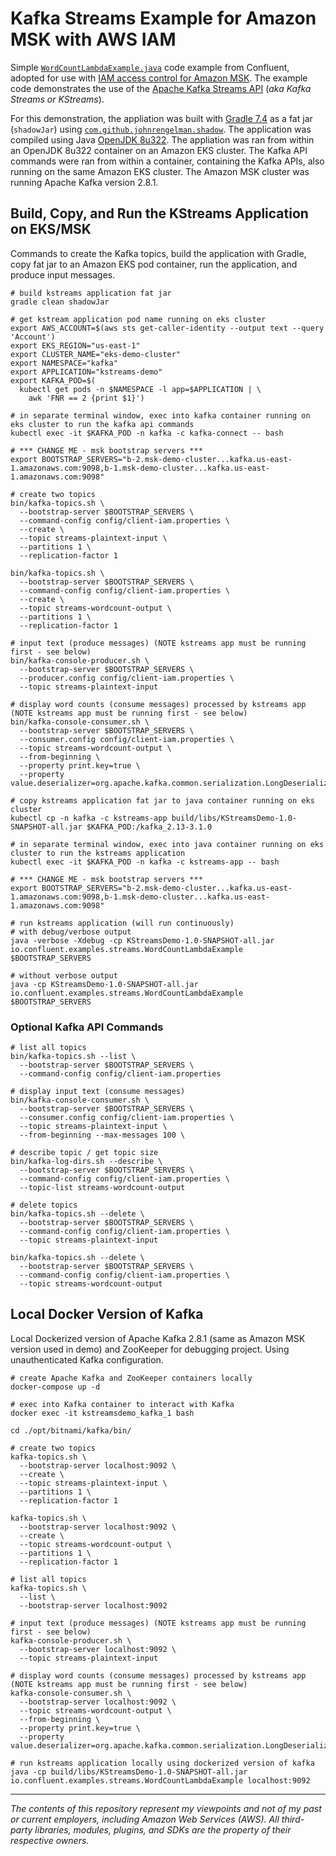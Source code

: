 # Kafka Streams Example for Amazon MSK with AWS IAM

Simple [`WordCountLambdaExample.java`](https://github.com/confluentinc/kafka-streams-examples/blob/7.0.0-post/src/main/java/io/confluent/examples/streams/WordCountLambdaExample.java) code example from Confluent, adopted for use with [IAM access control for Amazon MSK](https://docs.aws.amazon.com/msk/latest/developerguide/iam-access-control.html). The example code demonstrates the use of the [Apache Kafka Streams API](https://kafka.apache.org/documentation/streams/) (_aka Kafka Streams or KStreams_).

For this demonstration, the appliation was built with [Gradle 7.4](https://gradle.org/releases/) as a fat jar (`shadowJar`) using [`com.github.johnrengelman.shadow`](https://github.com/johnrengelman/shadow). The application was compiled using Java [OpenJDK 8u322](https://mail.openjdk.java.net/pipermail/jdk8u-dev/2022-January/014522.html). The appliation was ran from within an OpenJDK 8u322 container on an Amazon EKS cluster. The Kafka API commands were ran from within a container, containing the Kafka APIs, also running on the same Amazon EKS cluster. The Amazon MSK cluster was running Apache Kafka version 2.8.1.

## Build, Copy, and Run the KStreams Application on EKS/MSK

Commands to create the Kafka topics, build the application with Gradle, copy fat jar to an Amazon EKS pod container, run the application, and produce input messages.

```shell
# build kstreams application fat jar
gradle clean shadowJar
```

```shell
# get kstream application pod name running on eks cluster
export AWS_ACCOUNT=$(aws sts get-caller-identity --output text --query 'Account')
export EKS_REGION="us-east-1"
export CLUSTER_NAME="eks-demo-cluster"
export NAMESPACE="kafka"
export APPLICATION="kstreams-demo"
export KAFKA_POD=$(
  kubectl get pods -n $NAMESPACE -l app=$APPLICATION | \
    awk 'FNR == 2 {print $1}')
```

```shell
# in separate terminal window, exec into kafka container running on eks cluster to run the kafka api commands
kubectl exec -it $KAFKA_POD -n kafka -c kafka-connect -- bash

# *** CHANGE ME - msk bootstrap servers ***
export BOOTSTRAP_SERVERS="b-2.msk-demo-cluster...kafka.us-east-1.amazonaws.com:9098,b-1.msk-demo-cluster...kafka.us-east-1.amazonaws.com:9098"

# create two topics
bin/kafka-topics.sh \
  --bootstrap-server $BOOTSTRAP_SERVERS \
  --command-config config/client-iam.properties \
  --create \
  --topic streams-plaintext-input \
  --partitions 1 \
  --replication-factor 1

bin/kafka-topics.sh \
  --bootstrap-server $BOOTSTRAP_SERVERS \
  --command-config config/client-iam.properties \
  --create \
  --topic streams-wordcount-output \
  --partitions 1 \
  --replication-factor 1

# input text (produce messages) (NOTE kstreams app must be running first - see below)
bin/kafka-console-producer.sh \
  --bootstrap-server $BOOTSTRAP_SERVERS \
  --producer.config config/client-iam.properties \
  --topic streams-plaintext-input

# display word counts (consume messages) processed by kstreams app (NOTE kstreams app must be running first - see below)
bin/kafka-console-consumer.sh \
  --bootstrap-server $BOOTSTRAP_SERVERS \
  --consumer.config config/client-iam.properties \
  --topic streams-wordcount-output \
  --from-beginning \
  --property print.key=true \
  --property value.deserializer=org.apache.kafka.common.serialization.LongDeserializer
```

```shell
# copy kstreams application fat jar to java container running on eks cluster
kubectl cp -n kafka -c kstreams-app build/libs/KStreamsDemo-1.0-SNAPSHOT-all.jar $KAFKA_POD:/kafka_2.13-3.1.0

# in separate terminal window, exec into java container running on eks cluster to run the kstreams application
kubectl exec -it $KAFKA_POD -n kafka -c kstreams-app -- bash

# *** CHANGE ME - msk bootstrap servers ***
export BOOTSTRAP_SERVERS="b-2.msk-demo-cluster...kafka.us-east-1.amazonaws.com:9098,b-1.msk-demo-cluster...kafka.us-east-1.amazonaws.com:9098"

# run kstreams application (will run continuously)
# with debug/verbose output
java -verbose -Xdebug -cp KStreamsDemo-1.0-SNAPSHOT-all.jar io.confluent.examples.streams.WordCountLambdaExample $BOOTSTRAP_SERVERS

# without verbose output
java -cp KStreamsDemo-1.0-SNAPSHOT-all.jar io.confluent.examples.streams.WordCountLambdaExample $BOOTSTRAP_SERVERS
```

### Optional Kafka API Commands

```shell
# list all topics
bin/kafka-topics.sh --list \
  --bootstrap-server $BOOTSTRAP_SERVERS \
  --command-config config/client-iam.properties

# display input text (consume messages)
bin/kafka-console-consumer.sh \
  --bootstrap-server $BOOTSTRAP_SERVERS \
  --consumer.config config/client-iam.properties \
  --topic streams-plaintext-input \
  --from-beginning --max-messages 100 \

# describe topic / get topic size
bin/kafka-log-dirs.sh --describe \
  --bootstrap-server $BOOTSTRAP_SERVERS \
  --command-config config/client-iam.properties \
  --topic-list streams-wordcount-output

# delete topics
bin/kafka-topics.sh --delete \
  --bootstrap-server $BOOTSTRAP_SERVERS \
  --command-config config/client-iam.properties \
  --topic streams-plaintext-input 

bin/kafka-topics.sh --delete \
  --bootstrap-server $BOOTSTRAP_SERVERS \
  --command-config config/client-iam.properties \
  --topic streams-wordcount-output
```

## Local Docker Version of Kafka

Local Dockerized version of Apache Kafka 2.8.1 (same as Amazon MSK version used in demo) and ZooKeeper for debugging project. Using unauthenticated Kafka configuration.

```shell
# create Apache Kafka and ZooKeeper containers locally
docker-compose up -d

# exec into Kafka container to interact with Kafka
docker exec -it kstreamsdemo_kafka_1 bash

cd ./opt/bitnami/kafka/bin/

# create two topics
kafka-topics.sh \
  --bootstrap-server localhost:9092 \
  --create \
  --topic streams-plaintext-input \
  --partitions 1 \
  --replication-factor 1

kafka-topics.sh \
  --bootstrap-server localhost:9092 \
  --create \
  --topic streams-wordcount-output \
  --partitions 1 \
  --replication-factor 1

# list all topics
kafka-topics.sh \
  --list \
  --bootstrap-server localhost:9092

# input text (produce messages) (NOTE kstreams app must be running first - see below)
kafka-console-producer.sh \
  --bootstrap-server localhost:9092 \
  --topic streams-plaintext-input

# display word counts (consume messages) processed by kstreams app (NOTE kstreams app must be running first - see below)
kafka-console-consumer.sh \
  --bootstrap-server localhost:9092 \
  --topic streams-wordcount-output \
  --from-beginning \
  --property print.key=true \
  --property value.deserializer=org.apache.kafka.common.serialization.LongDeserializer

# run kstreams application locally using dockerized version of kafka
java -cp build/libs/KStreamsDemo-1.0-SNAPSHOT-all.jar io.confluent.examples.streams.WordCountLambdaExample localhost:9092
```

---

<i>The contents of this repository represent my viewpoints and not of my past or current employers, including Amazon Web
Services (AWS). All third-party libraries, modules, plugins, and SDKs are the property of their respective owners.</i>

